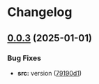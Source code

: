 # Changelog

## [0.0.3](https://github.com/Mooling0602/MSyncSubpacks/compare/msync_debugger-v0.0.2...msync_debugger-v0.0.3) (2025-01-01)


### Bug Fixes

* **src:** version ([79190d1](https://github.com/Mooling0602/MSyncSubpacks/commit/79190d141e66579a076c80e970e3c69d67488744))
